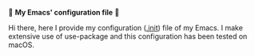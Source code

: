 :wave: **My Emacs' configuration file** :wave:

Hi there, here I provide my configuration ([.init](https://github.com/jamedina09/my_emacs/blob/master/init.el)) file of my Emacs. I make extensive use of use-package and this configuration has been tested on macOS.
